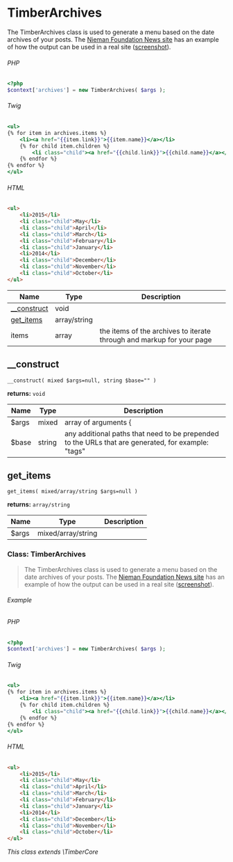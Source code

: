 
# TimberArchives
The TimberArchives class is used to generate a menu based on the date archives of your posts. The [Nieman Foundation News site](http://nieman.harvard.edu/news/) has an example of how the output can be used in a real site ([screenshot](https://cloud.githubusercontent.com/assets/1298086/9610076/3cdca596-50a5-11e5-82fd-acb74c09c482.png)).

###### PHP
```php
<?php
$context['archives'] = new TimberArchives( $args );
```
###### Twig
```handlebars
<ul>
{% for item in archives.items %}
    <li><a href="{{item.link}}">{{item.name}}</a></li>
    {% for child item.children %}
        <li class="child"><a href="{{child.link}}">{{child.name}}</a></li>
    {% endfor %}
{% endfor %}
</ul>
```
###### HTML
```html
<ul>
    <li>2015</li>
    <li class="child">May</li>
    <li class="child">April</li>
    <li class="child">March</li>
    <li class="child">February</li>
    <li class="child">January</li>
    <li>2014</li>
    <li class="child">December</li>
    <li class="child">November</li>
    <li class="child">October</li>
</ul>
```

Name | Type | Description
---- | ---- | -----------
[__construct](#__construct) | void | 
[get_items](#get_items) | array/string | 
items | array | the items of the archives to iterate through and markup for your page

## __construct
`__construct( mixed $args=null, string $base="" )`

**returns:** `void` 

Name | Type | Description
---- | ---- | -----------
$args | mixed | array of arguments {
$base | string | any additional paths that need to be prepended to the URLs that are generated, for example: "tags"



## get_items
`get_items( mixed/array/string $args=null )`

**returns:** `array/string` 

Name | Type | Description
---- | ---- | -----------
$args | mixed/array/string | 




### Class: TimberArchives

> The TimberArchives class is used to generate a menu based on the date archives of your posts. The [Nieman Foundation News site](http://nieman.harvard.edu/news/) has an example of how the output can be used in a real site ([screenshot](https://cloud.githubusercontent.com/assets/1298086/9610076/3cdca596-50a5-11e5-82fd-acb74c09c482.png)).

###### Example
###### PHP
```php
<?php
$context['archives'] = new TimberArchives( $args );
```
###### Twig
```handlebars
<ul>
{% for item in archives.items %}
    <li><a href="{{item.link}}">{{item.name}}</a></li>
    {% for child item.children %}
        <li class="child"><a href="{{child.link}}">{{child.name}}</a></li>
    {% endfor %}
{% endfor %}
</ul>
```
###### HTML
```html
<ul>
    <li>2015</li>
    <li class="child">May</li>
    <li class="child">April</li>
    <li class="child">March</li>
    <li class="child">February</li>
    <li class="child">January</li>
    <li>2014</li>
    <li class="child">December</li>
    <li class="child">November</li>
    <li class="child">October</li>
</ul>
```



*This class extends \TimberCore*

